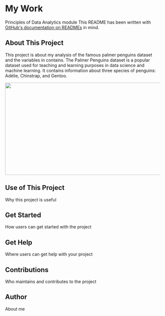 # My Work

Principles of Data Analytics module
This README has been written with [GitHub's documentation on READMEs](https://docs.github.com/en/repositories/managing-your-repositorys-settings-and-features/customizing-your-repository/about-readmes) in mind.

## About This Project

This project is about my analysis of the famous palmer penguins dataset and the variables in contains. The Palmer Penguins dataset is a popular 
dataset used for teaching and learning purposes in data science and machine learning. It contains information about three species of penguins: Adélie, 
Chinstrap, and Gentoo. 

<img src="https://allisonhorst.github.io/palmerpenguins/reference/figures/lter_penguins.png" width="600" height="300"/>


## Use of This Project

Why this project is useful


## Get Started

How users can get started with the project


## Get Help

Where users can get help with your project


## Contributions


Who maintains and contributes to the project


## Author

About me

